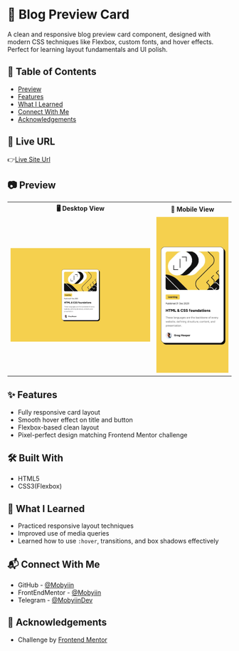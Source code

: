 # 📘 Blog Preview Card

A clean and responsive blog preview card component, designed with modern CSS techniques like Flexbox, custom fonts, and hover effects. Perfect for learning layout fundamentals and UI polish.

## 📑 Table of Contents

- [Preview](#-preview)
- [Features](#-features)
- [What I Learned](#-what-i-learned)
- [Connect With Me](#-connect-with-me)
- [Acknowledgements](#-acknowledgements)


## 🚀 Live URL
👉[Live Site Url](https://mobyiin.github.io/blog-preview-card/)

## 📷 Preview
<table>
  <tr>
    <th>🖥️ Desktop View</th>
    <th>📱 Mobile View</th>
  </tr>
  <tr>
    <td><img src="./design/desktop-design.jpg" alt="Desktop Preview" width="400px" /></td>
    <td><img src="./design/mobile-design.jpg" alt="Mobile Preview" width="200px" /></td>
  </tr>
</table>

## ✨ Features
- Fully responsive card layout
- Smooth hover effect on title and button
- Flexbox-based clean layout
- Pixel-perfect design matching Frontend Mentor challenge

## 🛠️ Built With
- HTML5
- CSS3(Flexbox)

## 🎯 What I Learned
- Practiced responsive layout techniques
- Improved use of media queries
- Learned how to use `:hover`, transitions, and box shadows effectively

## 📬 Connect With Me
<ul dir="auto">
  <li>
    GitHub -
    <a href=https://github.com/Mobyiin>@Mobyiin</a>
  </li>
  <li>
    FrontEndMentor -
    <a href=https://www.frontendmentor.io/profile/Mobyiin>@Mobyiin</a>
  </li>
  <li>
    Telegram -
    <a href=https://t.me/MobyiinDev>@MobyiinDev</a>
  </li>
</ul>

## 📝 Acknowledgements
- Challenge by [Frontend Mentor](https://www.frontendmentor.io/)
